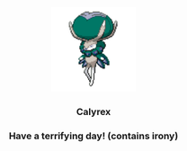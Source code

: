 <p align="center">
    <img src="https://raw.githubusercontent.com/PokeAPI/sprites/master/sprites/pokemon/898.png" width="150" height="150">
</p>
<h3 align="center"> <b>Calyrex</b></h3>
<h3 align="center">Have a terrifying day! (contains irony)</h3>
